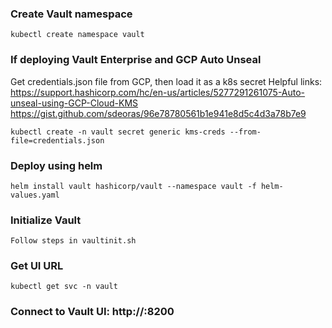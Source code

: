 ### Create Vault namespace

```shell
kubectl create namespace vault
```
### If deploying Vault Enterprise and GCP Auto Unseal
Get credentials.json file from GCP, then load it as a k8s secret
Helpful links: 
https://support.hashicorp.com/hc/en-us/articles/5277291261075-Auto-unseal-using-GCP-Cloud-KMS
https://gist.github.com/sdeoras/96e78780561b1e941e8d5c4d3a78b7e9
```shell
kubectl create -n vault secret generic kms-creds --from-file=credentials.json
```
### Deploy using helm

```shell
helm install vault hashicorp/vault --namespace vault -f helm-values.yaml
```

### Initialize Vault

```shell
Follow steps in vaultinit.sh
```

### Get UI URL

```shell
kubectl get svc -n vault
```

### Connect to Vault UI: http://<vault-ui-external-ip>:8200
